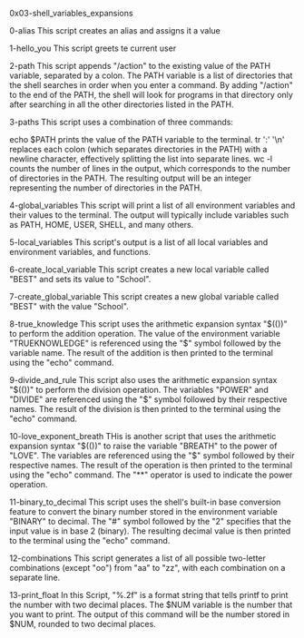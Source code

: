 0x03-shell_variables_expansions

0-alias
This script creates an alias and assigns it a value

1-hello_you
This script greets te current user

2-path
This script appends "/action" to the existing value of the PATH variable, separated by a colon. The PATH variable is a list of directories that the shell searches in order when you enter a command. By adding "/action" to the end of the PATH, the shell will look for programs in that directory only after searching in all the other directories listed in the PATH.

3-paths
This script uses a combination of three commands:

echo $PATH prints the value of the PATH variable to the terminal.
tr ':' '\n' replaces each colon (which separates directories in the PATH) with a newline character, effectively splitting the list into separate lines.
wc -l counts the number of lines in the output, which corresponds to the number of directories in the PATH.
The resulting output will be an integer representing the number of directories in the PATH.

4-global_variables
This script will print a list of all environment variables and their values to the terminal. The output will typically include variables such as PATH, HOME, USER, SHELL, and many others. 

5-local_variables
This script's output is a list of all local variables and environment variables, and functions.

6-create_local_variable
This script creates a new local variable called "BEST" and sets its value to "School".

7-create_global_variable
This script creates a new global variable called "BEST" with the value "School".

8-true_knowledge
This script uses the arithmetic expansion syntax "$(())" to perform the addition operation. The value of the environment variable "TRUEKNOWLEDGE" is referenced using the "$" symbol followed by the variable name. The result of the addition is then printed to the terminal using the "echo" command.

9-divide_and_rule
This script also uses the arithmetic expansion syntax "$(())" to perform the division operation. The variables "POWER" and "DIVIDE" are referenced using the "$" symbol followed by their respective names. The result of the division is then printed to the terminal using the "echo" command.

10-love_exponent_breath
THis is another script that uses the arithmetic expansion syntax "$(())" to raise the variable "BREATH" to the power of "LOVE". The variables are referenced using the "$" symbol followed by their respective names. The result of the operation is then printed to the terminal using the "echo" command. The "**" operator is used to indicate the power operation.

11-binary_to_decimal
This script uses the shell's built-in base conversion feature to convert the binary number stored in the environment variable "BINARY" to decimal. The "#" symbol followed by the "2" specifies that the input value is in base 2 (binary). The resulting decimal value is then printed to the terminal using the "echo" command.

12-combinations
This script generates a list of all possible two-letter combinations (except "oo") from "aa" to "zz", with each combination on a separate line.

13-print_float
In this Script, "%.2f" is a format string that tells printf to print the number with two decimal places. The $NUM variable is the number that you want to print. The output of this command will be the number stored in $NUM, rounded to two decimal places. 


